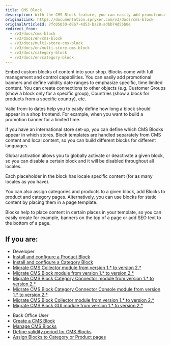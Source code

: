 ```yaml
---
title: CMS Block
description: With the CMS Block feature, you can easily add promotional banners and define validity date ranges to emphasize specific, time-limited content.
originalLink: https://documentation.spryker.com/v3/docs/cms-block
originalArticleId: 7fc05030-d867-4d53-ba28-adbb74d55b0e
redirect_from:
  - /v3/docs/cms-block
  - /v3/docs/en/cms-block
  - /v3/docs/multi-store-cms-block
  - /v3/docs/en/multi-store-cms-block
  - /v3/docs/category-block
  - /v3/docs/en/category-block
---
```


Embed custom blocks of content into your shop. Blocks come with full management and control capabilities. You can easily add promotional banners and define validity date ranges to emphasize specific, time limited content. You can create connections to other objects (e.g. Customer Groups (show a block only for a specific group), Countries (show a block for products from a specific country), etc.

Valid from-to dates help you to easily define how long a block should appear in a shop frontend. For example, when you want to build a promotion banner for a limited time.

If you have an international store set-up, you can define which CMS Blocks appear in which stores. Block templates are handled separately from CMS content and local content, so you can build different blocks for different languages.

Global activation allows you to globally activate or deactivate a given block, so you can disable a certain block and it will be disabled throughout all locales.

Each placeholder in the block has locale specific content (for as many locales as you have).

You can also assign categories and products to a given block, add Blocks to product and category pages. Alternatively, you can use blocks for static content by placing them in a page template.

Blocks help to place content in certain places in your template, so you can easily create for example, banners on the top of a page or add SEO text to the bottom of a page.

## If you are:
<div class="mr-container">
    <div class="mr-list-container">
        <!-- col1 -->
        <div class="mr-col">
            <ul class="mr-list mr-list-green">
                <li class="mr-title">Developer</li>
                <li><a href="https://documentation.spryker.com/v4/docs/product-block" class="mr-link">Install and configure a Product Block</a></li>
<li><a href="https://documentation.spryker.com/v4/docs/enabling-category-cms-block" class="mr-link">Install and configure a Category Block</a></li>
<li><a href="https://documentation.spryker.com/v4/docs/mg-cms-collector#upgrading-from-version-1-to-version-2" class="mr-link">Migrate CMS Collector module from version 1.* to version 2.*</a></li>
<li><a href="https://documentation.spryker.com/v4/docs/mg-cms-block#upgrading-from-version-1-to-version-2" class="mr-link">Migrate CMS Block module from version 1.* to version 2.*</a></li>
<li><a href="https://documentation.spryker.com/v4/docs/mg-cms-block-category-connector#migration-guide---cms-block-category-connector" class="mr-link">Migrate CMS Block Category Connector module from version 1.* to version 2.*</a></li>
<li><a href="https://documentation.spryker.com/v4/docs/mg-cms-block-category-connector-console" class="mr-link">Migrate CMS Block Category Connector Console module from version 1.* to version 2.*</a></li>
<li><a href="https://documentation.spryker.com/v4/docs/mg-cms-block-collector#upgrading-from-version-1-to-version-2" class="mr-link">Migrate CMS Block Collector  module from version 1.* to version 2.*</a></li>
<li><a href="https://documentation.spryker.com/v4/docs/mg-cms-block-gui#upgrading-from-version-1-to-version-2" class="mr-link">Migrate CMS Block GUI  module from version 1.* to version 2.*</a></li>
    </ul>
        </div>
        <!-- col2 -->
        <div class="mr-col">
            <ul class="mr-list mr-list-blue">
                <li class="mr-title"> Back Office User</li>
                <li><a href="https://documentation.spryker.com/v4/docs/creating-a-cms-block" class="mr-link">Create a CMS Block</a></li>
                <li><a href="https://documentation.spryker.com/v4/docs/managing-cms-blocks" class="mr-link">Manage CMS Blocks</a></li>
                <li><a href="https://documentation.spryker.com/v4/docs/defining-validity-period-for-cms-blocks" class="mr-link">Define validity period for CMS Blocks</a></li>
                <li><a href="https://documentation.spryker.com/v4/docs/assigning-blocks-to-category-or-product-pages " class="mr-link">Assign Blocks to Category or Product pages</a></li>
